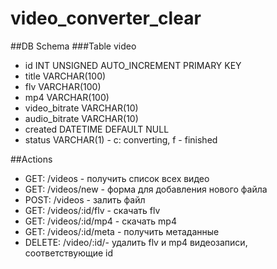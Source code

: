 video_converter_clear
=====================

##DB Schema
###Table video
 * id INT UNSIGNED AUTO_INCREMENT PRIMARY KEY
 * title VARCHAR(100)
 * flv VARCHAR(100)
 * mp4 VARCHAR(100)
 * video_bitrate VARCHAR(10)
 * audio_bitrate VARCHAR(10)
 * created DATETIME DEFAULT NULL
 * status VARCHAR(1) - c: converting, f - finished

##Actions
* GET: /videos - получить список всех видео
* GET: /videos/new - форма для добавления нового файла
* POST: /videos - залить файл
* GET: /videos/:id/flv - скачать flv
* GET: /videos/:id/mp4 - скачать mp4
* GET: /videos/:id/meta - получить метаданные
* DELETE: /video/:id/- удалить flv и mp4 видеозаписи, соответствующие id
